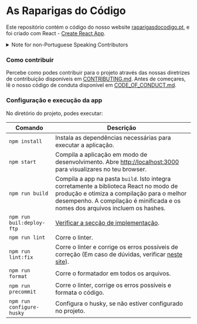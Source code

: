 # As Raparigas do Código

Este repositório contém o código do nosso website [raparigasdocodigo.pt](https://raparigasdocodigo.pt/), e foi criado com React -
[Create React App](https://github.com/facebook/create-react-app).

<details>

<summary> Note for non-Portuguese Speaking Contributors </summary>

> This repository contains the code for our website [raparigasdocodigo.pt](https://raparigasdocodigo.pt/). This was bootstrapped with [Create React App](https://github.com/facebook/create-react-app).
>
> #### How to contribute
>
> Learn how to contribute to the project by reading our contribution guidelines at [CONTRIBUTING.md](/CONTRIBUTING.md).
>
> #### Setup and running the app
>
> In the project directory, you can run:
>
> | Script                    | Description                                                                                                                                                                                                      |
> | ------------------------- | ---------------------------------------------------------------------------------------------------------------------------------------------------------------------------------------------------------------- |
> | `npm install`             | Installs dependencies necessaries to run the app.                                                                                                                                                                |
> | `npm start`               | Runs the app in development mode. Open [http://localhost:3000](http://localhost:3000) to view it in your browser.                                                                                                |
> | `npm run build`           | Builds the app for production to the `build` folder. It correctly bundles React in production mode and optimizes the build for the best performance. The build is minified and the filenames include the hashes. |
> | `npm run buil:deploy-ftp` | [Check the Deployment section](/docs/DEPLOYMENT.md#deployment-process)                                                                                                                                           |
> | `npm run lint`            | Runs the linter.                                                                                                                                                                                                 |
> | `npm run lint:fix`        | Runs the linter and fixes the errors (If any doubts, check [this site](https://eslint.org/docs/latest/rules/)).                                                                                                  |
> | `npm run format`          | Runs the formatter.                                                                                                                                                                                              |
> | `npm run precommit`       | Runs the linter, fixes the errors, and runs the formatter.                                                                                                                                                       |
> | `npm run configure-husky` | Configures husky if not yet configured in project.                                                                                                                                                               |

---

</details>

### Como contribuir

Percebe como podes contribuir para o projeto através das nossas diretrizes de contribuição disponíveis em [CONTRIBUTING.md](/CONTRIBUTING.md).
Antes de começares, lê o nosso código de conduta disponível em [CODE_OF_CONDUCT.md](CODE_OF_CONDUCT.md).

### Configuração e execução da app

No diretório do projeto, podes executar:

| Comando                   | Descrição                                                                                                                                                                                                              |
| ------------------------- | ---------------------------------------------------------------------------------------------------------------------------------------------------------------------------------------------------------------------- |
| `npm install`             | Instala as dependências necessárias para executar a aplicação.                                                                                                                                                         |
| `npm start`               | Compila a aplicação em modo de desenvolvimento. Abre [http://localhost:3000](http://localhost:3000) para visualizares no teu browser.                                                                                  |
| `npm run build`           | Compila a app na pasta `build`. Isto integra corretamente a biblioteca React no modo de produção e otimiza a compilação para o melhor desempenho. A compilação é minificada e os nomes dos arquivos incluem os hashes. |
| `npm run buil:deploy-ftp` | [Verificar a secção de implementação](/docs/DEPLOYMENT.md#deployment-process).                                                                                                                                         |
| `npm run lint`            | Corre o linter.                                                                                                                                                                                                        |
| `npm run lint:fix`        | Corre o linter e corrige os erros possíveis de correção (Em caso de dúvidas, verificar [neste site](https://eslint.org/docs/latest/rules/)).                                                                           |
| `npm run format`          | Corre o formatador em todos os arquivos.                                                                                                                                                                               |
| `npm run precommit`       | Corre o linter, corrige os erros possíveis e formata o código.                                                                                                                                                         |
| `npm run configure-husky` | Configura o husky, se não estiver configurado no projeto.                                                                                                                                                              |
